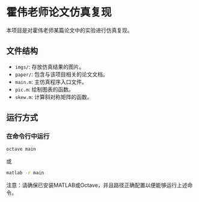 # 霍伟老师论文仿真复现

本项目是对霍伟老师某篇论文中的实验进行仿真复现。

## 文件结构

- `imgs/`: 存放仿真结果的图片。
- `paper/`: 包含与该项目相关的论文文档。
- `main.m`: 主仿真程序入口文件。
- `pic.m`: 绘制图表的函数。
- `skew.m`: 计算斜对称矩阵的函数。

## 运行方式

### 在命令行中运行

```bash
octave main
```
或
```bash
matlab -r main
```
注意：请确保已安装MATLAB或Octave，并且路径正确配置以便能够运行上述命令。
